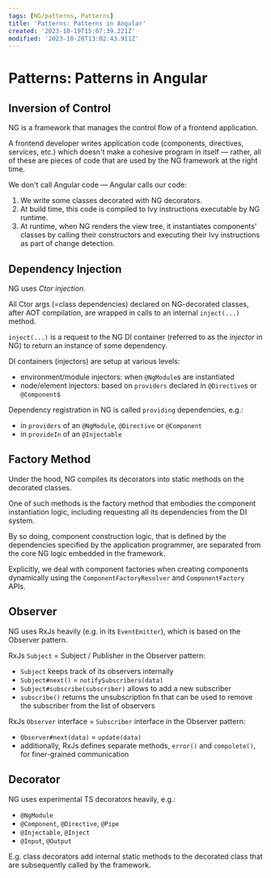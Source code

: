 ```yaml
---
tags: [NG/patterns, Patterns]
title: 'Patterns: Patterns in Angular'
created: '2023-10-19T15:07:39.221Z'
modified: '2023-10-20T13:02:43.911Z'
---
```


# Patterns: Patterns in Angular


## Inversion of Control

NG is a framework that manages the control flow of a frontend application.

A frontend developer writes application code (components, directives, services, etc.) which doesn't make a cohesive program in itself &mdash; rather, all of these are pieces of code that are used by the NG framework at the right time.

We don't call Angular code &mdash; Angular calls our code:
1. We write some classes decorated with NG decorators.
2. At build time, this code is compiled to Ivy instructions executable by NG runtime.
3. At runtime, when NG renders the view tree, it instantiates components' classes by calling their constructors and executing their Ivy instructions as part of change detection.


## Dependency Injection

NG uses _Ctor injection_.

All Ctor args (=class dependencies) declared on NG-decorated classes, after AOT compilation, are wrapped in calls to an internal `inject(...)` method.

`inject(...)` is a request to the NG DI container (referred to as the _injector_ in NG) to return an instance of some dependency.

DI containers (injectors) are setup at various levels:
- environment/module injectors: when `@NgModule`s are instantiated
- node/element injectors: based on `providers` declared in `@Directive`s or `@Component`s

Dependency registration in NG is called `providing` dependencies, e.g.:
- in `providers` of an `@NgModule`, `@Directive` or `@Component`
- in `provideIn` of an `@Injectable`


## Factory Method

Under the hood, NG compiles its decorators into static methods on the decorated classes.

One of such methods is the factory method that embodies the component instantiation logic, including requesting all its dependencies from the DI system.

By so doing, component construction logic, that is defined by the dependencies specified by the application programmer, are separated from the core NG logic embedded in the framework.

Explicitly, we deal with component factories when creating components dynamically using the `ComponentFactoryResolver` and `ComponentFactory` APIs.


## Observer

NG uses RxJs heavily (e.g. in its `EventEmitter`), which is based on the Observer pattern.

RxJs `Subject` = Subject / Publisher in the Observer pattern: 
- `Subject` keeps track of its observers internally
- `Subject#next()` = `notifySubscribers(data)`
- `Subject#subscribe(subscriber)` allows to add a new subscriber
- `subscribe()` returns the unsubscription fn that can be used to remove the subscriber from the list of observers

RxJs `Observer` interface = `Subscriber` interface in the Observer pattern:
- `Observer#next(data)` = `update(data)`
- additionally, RxJs defines separate methods, `error()` and `compolete()`, for finer-grained communication


## Decorator

NG uses experimental TS decorators heavily, e.g.:
- `@NgModule`
- `@Component`, `@Directive`, `@Pipe`
- `@Injectable`, `@Inject`
- `@Input`, `@Output`

E.g. class decorators add internal static methods to the decorated class that are subsequently called by the framework.


